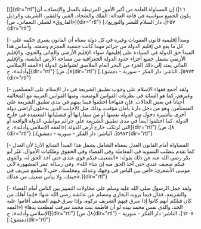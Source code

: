 [(]{dir="rtl"}١٦[) إن المساواة العامة من أكبر الأمور المرتبطة بالعدل
والإنصاف، أن يكون الجميع سواسية في قاعة العدالة: الملك والشحاذ، الغني
والفقير، الشريف والرذيل («الفاروق» لشبلي النعماني، ص]{dir="rtl"} ٢٥٧[،
دار السلام للنشر والتوزيع).]{dir="rtl"}

[- ومبدأ إقليمية قانون العقوبات وغيره في كل دولة معناه أن القانون يسري
حكمه على كل ما يقع في إقليم الدولة من جرائم مهما كانت جنسية المجرم
وصفته. وأساس هذا المبدأ حق الدولة في السيادة على إقليمها، سواء الإقليم
الأرضي والمائي والجوي. والإقليم الأرضي يشمل جميع أجزاء حدود الدولة
الجغرافية من مساحة الأرض اليابسة، والإقليم المائي يمتد إلى ذلك الجزء من
البحر العام الملاصق لشواطئ الدولة («الفقه الإسلامي وأدلته»،
ج]{dir="rtl"} ٨[، ص]{dir="rtl"} ٥٩٧٣[، الناشر: دار الفكر - سورية -
دمشق).]{dir="rtl"}

[- ولقد أجمع فقهاء الإسلام على وجوب تطبيق الشريعة في دار الإسلام على
المسلمين وغيرهم، كما هو السائد في نظريات القوانين الوضعية، ومنها
القوانين العربية مع المخالفة أحياناً في بعض الحالات. فإن فقهاءنا اختلفوا
فيما بينهم في مدى تطبيق الشريعة على المستأمن، وهو من دخل دارنا بأمان
مؤقت، وذلك مثل الأجانب الذين يدخلون أراضي دولة أخرى بتأشيرة دخول من
الدولة نفسها أو من سفاراتها أو قنصلياتها المعتمدة في خارج الدولة. كما
اختلفوا أيضاً في مدى تطبيق الشريعة على جرائم مواطني الدولة الواقعة أو
التي تُرتكب خارج أرض الدولة («الفقه الإسلامي وأدلته»، ج]{dir="rtl"} ٨[،
ص]{dir="rtl"} ٥٩٧٣[، الناشر: دار الفكر - سورية - دمشق).]{dir="rtl"}

[- المساواة أمام القانون العدل بمعناه الشامل يشمل هذا المبدأ الشائع
الآن؛ لأن العدل كما تقدم يتطلب التسوية في المعاملة وفي القضاء وفي الحقوق
وملكيات الأموال. عبّر أبو بكر رضي الله عنه عن ذلك بقوله: «الضعيف فيكم قوي
عندي حتى آخذ الحق له، والقوي فيكم ضعيف عندي حتى آخذ الحق منه إن شاء
الله». وفي رسالة عمر المشهورة لأبي موسى الأشعري: «آس بين الناس في وجهك
وعدلك ومجلسك، حتى لا يطمع شريف في حيفك، ولا ييأس ضعيف من
عدلك».]{dir="rtl"}

[- ولقد حمل الرسول صلى الله عليه وسلم على محاولات التمييز بين الناس أمام
القضاء والشريعة، فقال فيما يرويه البخاري ومسلم عن عائشة رضي الله عنها:
«إنما أهلك من كان قبلكم أنهم كانوا إذا سرق فيهم الشريف تركوه، وإذا سرق
فيهم الضعيف أقاموا عليه الحد، والذي نفس محمد بيده لو أن فاطمة بنت محمد
سرقت لقطعت يدها» («الفقه الإسلامي وأدلته»، ج]{dir="rtl"} ٨[،
ص]{dir="rtl"} ٦٢٠٨[، الناشر: دار الفكر - سورية - دمشق).]{dir="rtl"}
